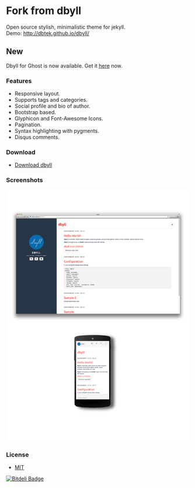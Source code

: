 Fork from dbyll
=====

Open source stylish, minimalistic theme for jekyll.  
Demo: http://dbtek.github.io/dbyll/

## New
Dbyll for Ghost is now available. Get it [here](https://github.com/dbtek/dbyll-ghost) now.

### Features
- Responsive layout.
- Supports tags and categories.
- Social profile and bio of author.
- Bootstrap based.
- Glyphicon and Font-Awesome Icons.
- Pagination.
- Syntax highlighting with pygments.
- Disqus comments.


### Download
* [Download dbyll](https://github.com/dbtek/dbyll/archive/master.zip)

### Screenshots

![dbyll-screenshot](	assets/media/dbyll-ss.png)

### License
- [MIT](http://opensource.org/licenses/MIT)



[![Bitdeli Badge](https://d2weczhvl823v0.cloudfront.net/dbtek/dbyll/trend.png)](https://bitdeli.com/free "Bitdeli Badge")

